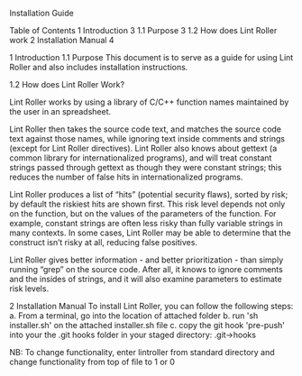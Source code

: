 



Installation Guide




Table of Contents
1	Introduction	3
1.1	Purpose	3
1.2 How does Lint Roller work
2	Installation Manual	4



1 Introduction
1.1 Purpose
This document is to serve as a guide for using Lint Roller and also includes installation instructions.

	
1.2 How does Lint Roller Work?

Lint Roller works by using a library of C/C++ function names maintained by the user in an spreadsheet. 


Lint Roller then takes the source code text, and matches the source code text against those names, while ignoring text inside comments and strings (except for Lint Roller directives). Lint Roller also knows about gettext (a common library for internationalized programs), and will treat constant strings passed through gettext as though they were constant strings; this reduces the number of false hits in internationalized programs.

Lint Roller produces a list of “hits” (potential security flaws), sorted by risk; by default the riskiest hits are shown first. This risk level depends not only on the function, but on the values of the parameters of the function. For example, constant strings are often less risky than fully variable strings in many contexts. In some cases, Lint Roller may be able to determine that the construct isn’t risky at all, reducing false positives.

Lint Roller gives better information - and better prioritization - than simply running “grep” on the source code. After all, it knows to ignore comments and the insides of strings, and it will also examine parameters to estimate risk levels. 


2 Installation Manual
To install Lint Roller, you can follow the following steps:
a. From a terminal, go into the location of attached folder 
b. run 'sh installer.sh' on the attached installer.sh file
c. copy the git hook 'pre-push' into your the .git hooks folder in your staged directory: .git->hooks




NB: To change functionality, enter lintroller from standard directory and change functionality from top of file to 1 or 0